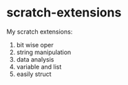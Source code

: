 # scratch-extensions
My scratch extensions:
1. bit wise oper
2. string manipulation
3. data analysis
4. variable and list
5. easily struct
